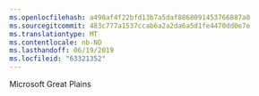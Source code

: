 ```yaml
---
ms.openlocfilehash: a498af4f22bfd13b7a5daf8868091453766887a0
ms.sourcegitcommit: 483c777a1537ccab6a2a2da6a5d1fe4470dd0e7e
ms.translationtype: MT
ms.contentlocale: nb-NO
ms.lasthandoff: 06/19/2019
ms.locfileid: "63321352"
---
```

Microsoft Great Plains